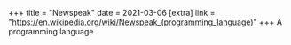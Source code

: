 +++
title = "Newspeak"
date = 2021-03-06
[extra]
link = "https://en.wikipedia.org/wiki/Newspeak_(programming_language)"
+++
A programming language

